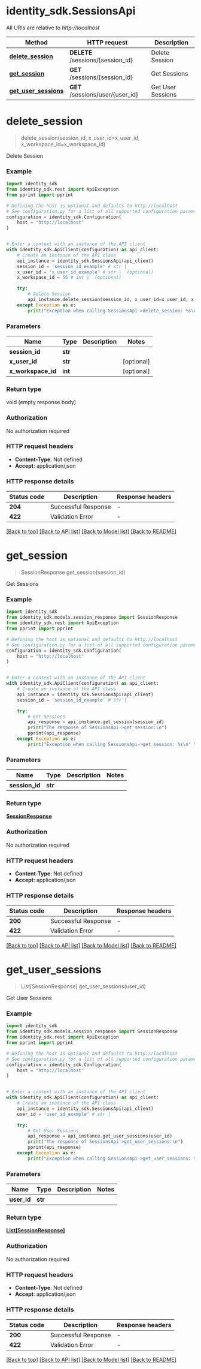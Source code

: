 # identity_sdk.SessionsApi

All URIs are relative to *http://localhost*

Method | HTTP request | Description
------------- | ------------- | -------------
[**delete_session**](SessionsApi.md#delete_session) | **DELETE** /sessions/{session_id} | Delete Session
[**get_session**](SessionsApi.md#get_session) | **GET** /sessions/{session_id} | Get Sessions
[**get_user_sessions**](SessionsApi.md#get_user_sessions) | **GET** /sessions/user/{user_id} | Get User Sessions


# **delete_session**
> delete_session(session_id, x_user_id=x_user_id, x_workspace_id=x_workspace_id)

Delete Session

### Example


```python
import identity_sdk
from identity_sdk.rest import ApiException
from pprint import pprint

# Defining the host is optional and defaults to http://localhost
# See configuration.py for a list of all supported configuration parameters.
configuration = identity_sdk.Configuration(
    host = "http://localhost"
)


# Enter a context with an instance of the API client
with identity_sdk.ApiClient(configuration) as api_client:
    # Create an instance of the API class
    api_instance = identity_sdk.SessionsApi(api_client)
    session_id = 'session_id_example' # str | 
    x_user_id = 'x_user_id_example' # str |  (optional)
    x_workspace_id = 56 # int |  (optional)

    try:
        # Delete Session
        api_instance.delete_session(session_id, x_user_id=x_user_id, x_workspace_id=x_workspace_id)
    except Exception as e:
        print("Exception when calling SessionsApi->delete_session: %s\n" % e)
```



### Parameters


Name | Type | Description  | Notes
------------- | ------------- | ------------- | -------------
 **session_id** | **str**|  | 
 **x_user_id** | **str**|  | [optional] 
 **x_workspace_id** | **int**|  | [optional] 

### Return type

void (empty response body)

### Authorization

No authorization required

### HTTP request headers

 - **Content-Type**: Not defined
 - **Accept**: application/json

### HTTP response details

| Status code | Description | Response headers |
|-------------|-------------|------------------|
**204** | Successful Response |  -  |
**422** | Validation Error |  -  |

[[Back to top]](#) [[Back to API list]](../README.md#documentation-for-api-endpoints) [[Back to Model list]](../README.md#documentation-for-models) [[Back to README]](../README.md)

# **get_session**
> SessionResponse get_session(session_id)

Get Sessions

### Example


```python
import identity_sdk
from identity_sdk.models.session_response import SessionResponse
from identity_sdk.rest import ApiException
from pprint import pprint

# Defining the host is optional and defaults to http://localhost
# See configuration.py for a list of all supported configuration parameters.
configuration = identity_sdk.Configuration(
    host = "http://localhost"
)


# Enter a context with an instance of the API client
with identity_sdk.ApiClient(configuration) as api_client:
    # Create an instance of the API class
    api_instance = identity_sdk.SessionsApi(api_client)
    session_id = 'session_id_example' # str | 

    try:
        # Get Sessions
        api_response = api_instance.get_session(session_id)
        print("The response of SessionsApi->get_session:\n")
        pprint(api_response)
    except Exception as e:
        print("Exception when calling SessionsApi->get_session: %s\n" % e)
```



### Parameters


Name | Type | Description  | Notes
------------- | ------------- | ------------- | -------------
 **session_id** | **str**|  | 

### Return type

[**SessionResponse**](SessionResponse.md)

### Authorization

No authorization required

### HTTP request headers

 - **Content-Type**: Not defined
 - **Accept**: application/json

### HTTP response details

| Status code | Description | Response headers |
|-------------|-------------|------------------|
**200** | Successful Response |  -  |
**422** | Validation Error |  -  |

[[Back to top]](#) [[Back to API list]](../README.md#documentation-for-api-endpoints) [[Back to Model list]](../README.md#documentation-for-models) [[Back to README]](../README.md)

# **get_user_sessions**
> List[SessionResponse] get_user_sessions(user_id)

Get User Sessions

### Example


```python
import identity_sdk
from identity_sdk.models.session_response import SessionResponse
from identity_sdk.rest import ApiException
from pprint import pprint

# Defining the host is optional and defaults to http://localhost
# See configuration.py for a list of all supported configuration parameters.
configuration = identity_sdk.Configuration(
    host = "http://localhost"
)


# Enter a context with an instance of the API client
with identity_sdk.ApiClient(configuration) as api_client:
    # Create an instance of the API class
    api_instance = identity_sdk.SessionsApi(api_client)
    user_id = 'user_id_example' # str | 

    try:
        # Get User Sessions
        api_response = api_instance.get_user_sessions(user_id)
        print("The response of SessionsApi->get_user_sessions:\n")
        pprint(api_response)
    except Exception as e:
        print("Exception when calling SessionsApi->get_user_sessions: %s\n" % e)
```



### Parameters


Name | Type | Description  | Notes
------------- | ------------- | ------------- | -------------
 **user_id** | **str**|  | 

### Return type

[**List[SessionResponse]**](SessionResponse.md)

### Authorization

No authorization required

### HTTP request headers

 - **Content-Type**: Not defined
 - **Accept**: application/json

### HTTP response details

| Status code | Description | Response headers |
|-------------|-------------|------------------|
**200** | Successful Response |  -  |
**422** | Validation Error |  -  |

[[Back to top]](#) [[Back to API list]](../README.md#documentation-for-api-endpoints) [[Back to Model list]](../README.md#documentation-for-models) [[Back to README]](../README.md)

